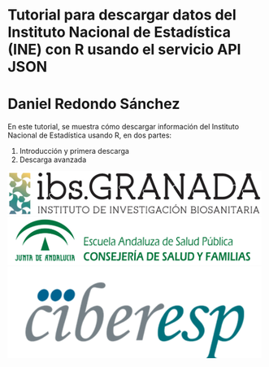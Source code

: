 # Tutorial para descargar datos del Instituto Nacional de Estadística (INE) con R usando el servicio API JSON
# Daniel Redondo Sánchez

En este tutorial, se muestra cómo descargar información del Instituto Nacional de Estadística usando R, en dos partes:

1. Introducción y primera descarga
2. Descarga avanzada


<img src="logos\logo_ibs.jpg" width="500"/>

<img src="logos\logo_easp.png" width="500"/>

<img src="logos\logo_ciber.png" width="500"/>
